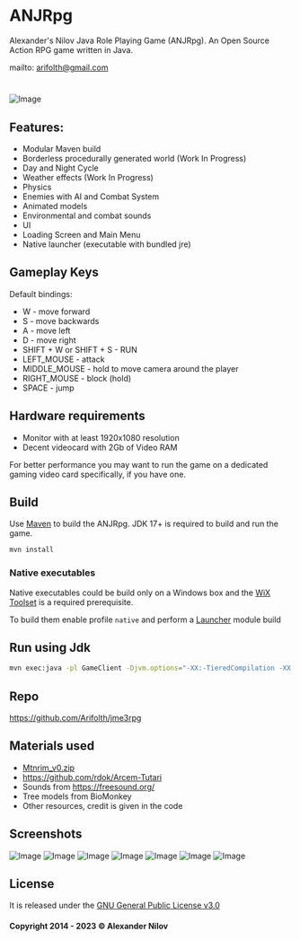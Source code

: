 # ANJRpg
Alexander's Nilov Java Role Playing Game (ANJRpg).
An Open Source Action RPG game written in Java.

mailto: <arifolth@gmail.com>

#
![Image](Screenshots/Day.jpg "icon")

## Features:
- Modular Maven build
- Borderless procedurally generated world (Work In Progress)
- Day and Night Cycle 
- Weather effects (Work In Progress)
- Physics 
- Enemies with AI and Combat System
- Animated models
- Environmental and combat sounds
- UI
- Loading Screen and Main Menu
- Native launcher (executable with bundled jre)

## Gameplay Keys
Default bindings:
- W - move forward
- S - move backwards
- A - move left
- D - move right
- SHIFT + W or SHIFT + S - RUN
- LEFT_MOUSE - attack
- MIDDLE_MOUSE - hold to move camera around the player
- RIGHT_MOUSE - block (hold)
- SPACE - jump

## Hardware requirements
- Monitor with at least 1920x1080 resolution
- Decent videocard with 2Gb of Video RAM

For better performance you may want to run the game on a dedicated gaming video card specifically, if you have one.

## Build
Use [Maven](https://maven.apache.org/) to build the ANJRpg. 
JDK 17+ is required to build and run the game.

```bash
mvn install
```

### Native executables
Native executables could be build only on a Windows box and
the [WiX Toolset](https://wixtoolset.org/) is a required prerequisite.

To build them enable profile 
```native``` and perform a [Launcher](Launcher) module build  

## Run using Jdk
```bash
mvn exec:java -pl GameClient -Djvm.options="-XX:-TieredCompilation -XX:TieredStopAtLevel=3 -server -XX:+UnlockExperimentalVMOptions -XX:+UseZGC"
```

## Repo
<https://github.com/Arifolth/jme3rpg>

## Materials used
- [Mtnrim_v0.zip](https://sourceforge.net/projects/mountainrim/)
- https://github.com/rdok/Arcem-Tutari
- Sounds from https://freesound.org/
- Tree models from BioMonkey
- Other resources, credit is given in the code

## Screenshots
![Image](Screenshots/ForestWithMountains.jpg "icon")
![Image](Screenshots/mountains.jpg "icon")
![Image](Screenshots/Hit.jpg "icon")
![Image](Screenshots/sunrise.jpg "icon")
![Image](Screenshots/Underwater.jpg "icon")
![Image](Screenshots/Night.jpg "icon")
![Image](Screenshots/Clouds.jpg "icon")

## License
It is released under the [GNU General Public License v3.0](https://www.gnu.org/licenses/gpl-3.0.txt)

#### Copyright 2014 - 2023 &copy; Alexander Nilov